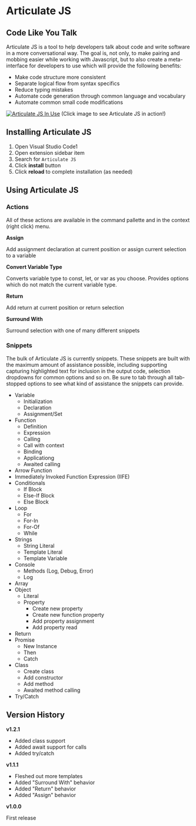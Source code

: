 # Articulate JS #
## Code Like You Talk ##

Articulate JS is a tool to help developers talk about code and write software in a more conversational way. The goal is, not only, to make pairing and mobbing easier while working with Javascript, but to also create a meta-interface for developers to use which will provide the following benefits:

- Make code structure more consistent
- Separate logical flow from syntax specifics
- Reduce typing mistakes
- Automate code generation through common language and vocabulary
- Automate common small code modifications

[![Articulate JS In Use](https://img.youtube.com/vi/ufiQuqXXDXc/0.jpg)](https://youtu.be/ufiQuqXXDXc)
(Click image to see Articulate JS in action!)

## Installing Articulate JS ##

1. Open Visual Studio Code1
2. Open extension sidebar item
3. Search for `Articulate JS`
4. Click **install** button
5. Click **reload** to complete installation (as needed)

## Using Articulate JS ##

### Actions ###

All of these actions are available in the command pallette and in the context (right click) menu.

**Assign**

Add assignment declaration at current position or assign current selection to a variable

**Convert Variable Type**

Converts variable type to const, let, or var as you choose. Provides options which do not match the current variable type.

**Return**

Add return at current position or return selection

**Surround With**

Surround selection with one of many different snippets

### Snippets ###

The bulk of Articulate JS is currently snippets.  These snippets are built with the maximum amount of assistance possible, including supporting capturing highlighted text for inclusion in the output code, selection dropdowns for common options and so on.  Be sure to tab through all tab-stopped options to see what kind of assistance the snippets can provide.

- Variable
    - Initialization
    - Declaration
    - Assignment/Set
- Function
    - Definition
    - Expression
    - Calling
    - Call with context
    - Binding
    - Applicationg
    - Awaited calling
- Arrow Function
- Immediately Invoked Function Expression (IIFE)
- Conditionals
    - If Block
    - Else-If Block
    - Else Block
- Loop
    - For
    - For-In
    - For-Of
    - While
- Strings
    - String Literal
    - Template Literal
    - Template Variable
- Console
    - Methods (Log, Debug, Error)
    - Log
- Array
- Object
    - Literal
    - Property
        - Create new property
        - Create new function property
        - Add property assignment
        - Add property read
- Return
- Promise
    - New Instance
    - Then
    - Catch
- Class
    - Create class
    - Add constructor
    - Add method
    - Awaited method calling
- Try/Catch


## Version History ##

**v1.2.1**

- Added class support
- Added await support for calls
- Added try/catch

**v1.1.1**

- Fleshed out more templates
- Added "Surround With" behavior
- Added "Return" behavior
- Added "Assign" behavior

**v1.0.0**

First release
